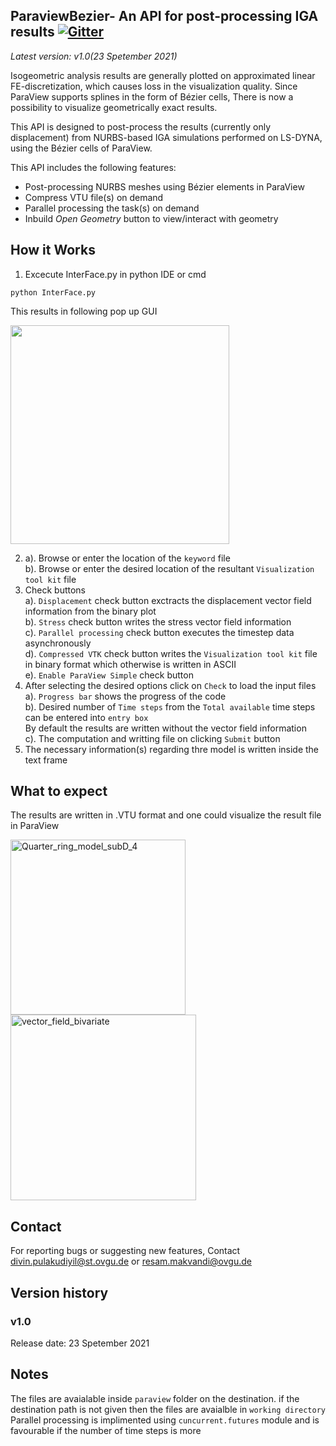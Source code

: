 ## ParaviewBezier- An API for post-processing IGA results [![Gitter](https://badges.gitter.im/ParaviewBezier-API/community.svg)](https://gitter.im/ParaviewBezier-API/community?utm_source=badge&utm_medium=badge&utm_campaign=pr-badge)
*Latest version: v1.0(23 Spetember 2021)* 

Isogeometric analysis results are generally plotted on approximated linear FE-discretization, which causes loss in the visualization quality. Since ParaView supports splines in the form of Bézier cells, There is now a possibility to visualize geometrically exact results. 

This API is designed to post-process the results (currently only displacement) from NURBS-based IGA simulations performed on LS-DYNA, using the Bézier cells of ParaView.

This API includes the following features:

* Post-processing NURBS meshes using Bézier elements in ParaView
* Compress VTU file(s) on demand
* Parallel processing the task(s) on demand
* Inbuild *Open Geometry* button to view/interact with geometry
## How it Works
1. Excecute InterFace.py in python IDE or cmd
```
python InterFace.py
```
This results in following pop up GUI

<p align="left">
 <img src=https://user-images.githubusercontent.com/56837271/132837320-60d74e52-c0a9-4ae1-bed8-1003ebf2b228.png width="350">
</p>

2. a). Browse or enter the location of the `keyword` file  
   b). Browse or enter the desired location of the resultant `Visualization tool kit` file  
3. Check buttons  
   a). `Displacement` check button exctracts the displacement vector field information from the binary plot  
   b). `Stress` check button writes the stress vector field information  
   c). `Parallel processing` check button executes the timestep data asynchronously  
   d). `Compressed VTK` check button writes the `Visualization tool kit` file in binary format which otherwise is written in ASCII  
   e). `Enable ParaView Simple` check button
4. After selecting the desired options click on `Check` to load the input files  
   a). `Progress bar` shows the progress of the code  
   b). Desired number of `Time steps` from the `Total available` time steps can be entered into `entry box`  
       By default the results are written without the vector field information  
   c). The computation and writting file on clicking `Submit` button   
5. The necessary information(s) regarding thre model is written inside the text frame   
 
 ## What to expect
 The results are written in .VTU format and one could visualize the result file in ParaView  
 <p align="left">
 <img width="280" alt="Quarter_ring_model_subD_4" src="https://user-images.githubusercontent.com/56837271/132838146-222dff46-6f0e-47f6-9f50-ff6a371a075e.PNG">
 <img width="297" alt="vector_field_bivariate" src="https://user-images.githubusercontent.com/56837271/134482911-2d9807a0-af12-46c5-8bee-6c1e31266793.PNG">
</p>  


## Contact
For reporting bugs or suggesting new features, Contact divin.pulakudiyil@st.ovgu.de or resam.makvandi@ovgu.de  

## Version history

### v1.0
Release date: 23 Spetember 2021


## Notes
 
 The files are avaialable inside `paraview` folder on the destination. if the destination path is not given then the files are avaialble in `working directory`  
 Parallel processing is implimented using `cuncurrent.futures` module and is favourable if the number of time steps is more
